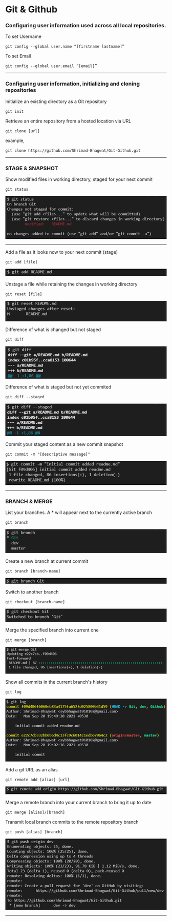 # Git & Github 


### Configuring user information used across all local repositories.
To set Username
```
git config --global user.name “[firstname lastname]”
```

To set Email
```
git config --global user.email “[email]”
```
---
### Configuring user information, initializing and cloning repositories
Initialize an existing directory as a Git repository
```
git init
```

Retrieve an entire repository from a hosted location via URL
```
git clone [url]
```
example,
```
git clone https://github.com/Shrimad-Bhagwat/Git-Github.git
```
---
### STAGE & SNAPSHOT
Show modified files in working directory, staged for your next commit
```
git status
```
![git status](src/img/status.png)

---

Add a file as it looks now to your next commit (stage)
```
git add [file]
```
![git add](src/img/add.png)

Unstage a file while retaining the changes in working directory
```
git reset [file]
```
![git reset](src/img/reset.png)

Difference of what is changed but not staged
```
git diff
```
![git diff](src/img/diff.png)

Difference of what is staged but not yet commited
```
git diff --staged
```
![git diff-staged](src/img/diff-staged.png)

Commit your staged content as a new commit snapshot
```
git commit -m "[descriptive message]"
```
![git commit](src/img/commit.png)

---

### BRANCH & MERGE
List your branches. 
A * will appear next to the currently active branch
```
git branch
```
![git branch](src/img/branch.png)

Create a new branch at current commit
```
git branch [branch-name]
```
![git branch Git](src/img/create-branch.png)

Switch to another branch
```
git checkout [branch-name]
```
![git checkout](src/img/checkout.png)

Merge the specified branch into current one
```
git merge [branch]
```
![git merge ](src/img/merge.png)

Show all commits in the current branch's history
```
git log
```
![git log](src/img/log.png)

Add a git URL as an alias
```
git remote add [alias] [url]
```
![remote add](src/img/remote-add-origin.png)

Merge a remote branch into your current branch to bring it up to date
```
git merge [alias]/[branch]
```
Transmit local branch commits to the remote repository branch
```
git push [alias] [branch]
```
![git push](src/img/push.png)

---
